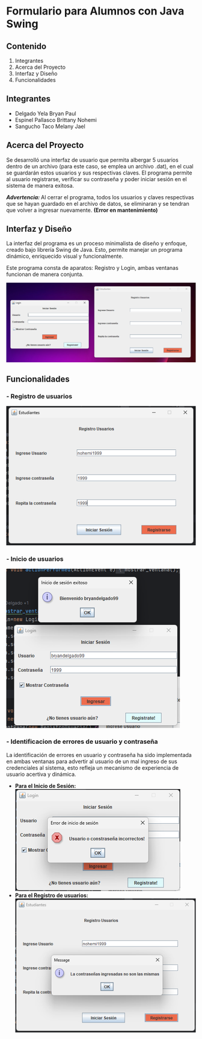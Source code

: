 # Formulario para Alumnos con Java Swing
## Contenido
1. Integrantes
2. Acerca del Proyecto
3. Interfaz y Diseño
4. Funcionalidades

## Integrantes
* Delgado Yela Bryan Paul
* Espinel Pallasco Brittany Nohemi
* Sangucho Taco Melany Jael

## Acerca del Proyecto
Se desarrolló una interfaz de usuario que permita albergar 5 usuarios dentro de un archivo (para este caso, 
se emplea un archivo .dat), en el cual se guardarán estos usuarios y sus respectivas claves. 
El programa permite al usuario registrarse, verificar su contraseña y poder iniciar sesión en el sistema de manera
exitosa. 

<b><i>Advertencia: </i></b> Al cerrar el programa, todos los usuarios y claves respectivas que se hayan guardado
en el archivo de datos, se eliminaran y se tendran que volver a ingresar nuevamente. <b>(Error en mantenimiento)</b>

## Interfaz y Diseño
La interfaz del programa es un proceso minimalista de diseño y enfoque, creado bajo librería Swing de Java.
Esto, permite manejar un programa dinámico, enriquecido visual y funcionalmente. 

Este programa consta de aparatos: Registro y Login, ambas ventanas funcionan de manera conjunta. 

![](Images/interfaz.png)

## Funcionalidades
### - Registro de usuarios
![](Images/registro.png)
### - Inicio de usuarios
![](Images/inicio_exitoso.png)
### - Identificacion de errores de usuario y contraseña
La identificación de errores en usuario y contraseña ha sido implementada en ambas ventanas para
advertir al usuario de un mal ingreso de sus credenciales al sistema, esto refleja un mecanismo de 
experiencia de usuario acertiva y dinámica. 
- <b>Para el Inicio de Sesión:</b> <br>
![](Images/inicio_error.png)
- <b>Para el Registro de usuarios:</b><br>
![](Images/error.png)
